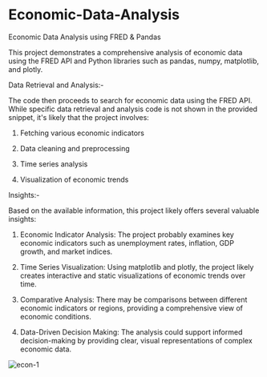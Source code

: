 # Economic-Data-Analysis
Economic Data Analysis using FRED &amp; Pandas


This project demonstrates a comprehensive analysis of economic data using the FRED API and Python libraries such as pandas, numpy, matplotlib, and plotly.


Data Retrieval and Analysis:-

The code then proceeds to search for economic data using the FRED API. While specific data retrieval and analysis code is not shown in the provided snippet, it's likely that the project involves:


1) Fetching various economic indicators


2) Data cleaning and preprocessing

   
3) Time series analysis

   
4) Visualization of economic trends



Insights:-

Based on the available information, this project likely offers several valuable insights:

1) Economic Indicator Analysis: The project probably examines key economic indicators such as unemployment rates, inflation, GDP growth, and market indices.

   
2) Time Series Visualization: Using matplotlib and plotly, the project likely creates interactive and static visualizations of economic trends over time.


3) Comparative Analysis: There may be comparisons between different economic indicators or regions, providing a comprehensive view of economic conditions.

   
4) Data-Driven Decision Making: The analysis could support informed decision-making by providing clear, visual representations of complex economic data.

![econ-1](https://github.com/user-attachments/assets/beec7856-f643-4db3-9e33-0caded4870ec)

